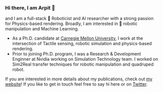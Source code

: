 ### Hi there, I am Arpit 👋
and I am a full-stack :robot: Roboticist  and AI researcher with a strong passion for Physics-based rendering. Broadly, I am interested in :mechanical_arm: robotic manipulation and Machine Learning.

* As a Ph.D. candidate at [Carnegie Mellon University](https://www.cs.cmu.edu/), I work at the intersection of Tactile sensing, robotic simulation and physics-based rendering.
* Prior to joining Ph.D. program, I was a Research & Development Enginner at Nvidia working on Simulation Technology team. I worked on Sim2Real transfer techniques for robotic manipulation and quadruped robot.  

If you are interested in more details about my publications, check out [my website](https://www.andrew.cmu.edu/user/arpita1/)! If you like to get in touch feel free to say hi here or on [Twitter](https://twitter.com/Arpit7t).
<!--
**arpit15/arpit15** is a ✨ _special_ ✨ repository because its `README.md` (this file) appears on your GitHub profile.

Here are some ideas to get you started:

- 🔭 I’m currently working on ...
- 🌱 I’m currently learning ...
- 👯 I’m looking to collaborate on ...
- 🤔 I’m looking for help with ...
- 💬 Ask me about ...
- 📫 How to reach me: ...
- 😄 Pronouns: ...
- ⚡ Fun fact: ...
-->
